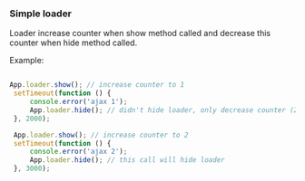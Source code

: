 ### Simple loader

Loader increase counter when show method called and decrease this counter when hide method called.

Example:

```javascript

App.loader.show(); // increase counter to 1
 setTimeout(function () {
     console.error('ajax 1');
     App.loader.hide(); // didn't hide loader, only decrease counter (2 - 1)
 }, 2000);

 App.loader.show(); // increase counter to 2
 setTimeout(function () {
     console.error('ajax 2');
     App.loader.hide(); // this call will hide loader
 }, 3000);
     
 ```

